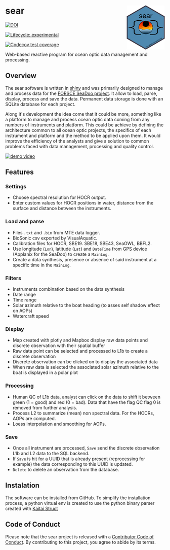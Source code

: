 
# sear <a href=''><img src='inst/app/www/hex_sear.png' align="right" height="139" /></a>
[![DOI](https://zenodo.org/badge/DOI/10.5281/zenodo.7459254.svg)](https://doi.org/10.5281/zenodo.7459254)
  <!-- badges: start -->
  [![Lifecycle: experimental](https://img.shields.io/badge/lifecycle-experimental-orange.svg)](https://lifecycle.r-lib.org/articles/stages.html#experimental)
  <!-- badges: end -->
  <!-- badges: start -->
  [![Codecov test coverage](https://codecov.io/gh/raphidoc/sear/branch/main/graph/badge.svg)](https://app.codecov.io/gh/raphidoc/sear?branch=main)
  <!-- badges: end -->

Web-based reactive program for ocean optic data management and processing.

## Overview

The sear software is written in [shiny](https://github.com/rstudio/shiny) and was primarily designed to manage and process data for the [FORSCE SeaDoo project](https://ldgizc.uqar.ca/Web/infrastructures-et-equipements/forsce#forsce-english).
It allow to load, parse, display, process and save the data. Permanent data storage is done with an SQLite database for each project.

Along it's development the idea come that it could be more, something like a platform to manage and process ocean optic data coming from any numbers of instruments and platform. This could be achieve by defining the architecture common to all ocean optic projects, the specifics of each instrument and platform and the method to be applied upon them. It would improve the efficiency of the analysts and give a solution to common problems faced with data management, processing and quality control.

[![demo video](https://img.youtube.com/vi/U6CH2Ictvo4/0.jpg)](https://www.youtube.com/watch?v=U6CH2Ictvo4)


## Features

### Settings
* Choose spectral resolution for HOCR output.
* Enter custom values for HOCR positions in water, distance from the surface and distance between the instruments.

### Load and parse
* Files `.txt` and `.bin` from MTE data logger.
* BioSonic csv exported by VisualAquatic.
* Calibration files for HOCR, SBE19. SBE18, SBE43, SeaOWL, BBFL2.
* Use longitude (`Lon`), latitude (`Lat`) and `DateTime` from GPS device (Applanix for the SeaDoo) to create a `MainLog`.
* Create a data synthesis, presence or absence of said instrument at a specific time in the `MainLog`.

### Filters

* Instruments combination based on the data synthesis
* Date range
* Time range
* Solar azimuth relative to the boat heading (to asses self shadow effect on AOPs)
* Watercraft speed

### Display

* Map created with plotly and Mapbox display raw data points and discrete observation with their spatial buffer
* Raw data point can be selected and processed to L1b to create a discrete observation
* Discrete observation can be clicked on to display the associated data
* When raw data is selected the associated solar azimuth relative to the boat is displayed in a polar plot

### Processing

* Human QC of L1b data, analyst can click on the data to shift it between green (1 = good) and red (0 = bad). Data that have the flag QC flag 0 is removed from further analysis.
* Process L2 to summarize (mean) non spectral data. For the HOCRs, AOPs are computed.
* Loess interpolation and smoothing for AOPs.

### Save

* Once all instrument are processed, `Save` send the discrete observation L1b and L2 data to the SQL backend.
* If `Save` is hit for a UUID that is already present (reprocessing for example) the data corresponding to this UUID is updated.
* `Delete` to delete an observation from the database.

## Instalation

The software can be installed from GitHub.
To simplify the installation process, a python virtual env is created to use the python binary parser created with [Kaitai Struct](https://kaitai.io/)

## Code of Conduct

  Please note that the sear project is released with a [Contributor Code of Conduct](https://contributor-covenant.org/version/2/1/CODE_OF_CONDUCT.html). By contributing to this project, you agree to abide by its terms.
